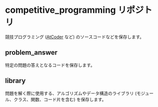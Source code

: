 # competitive_programming リポジトリ

競技プログラミング ([AtCoder](https://atcoder.jp/) など) のソースコードなどを保存します。

## problem_answer

特定の問題の答えとなるコードを保存します。

## library

問題を解く際に使用する、アルゴリズムやデータ構造のライブラリ (モジュール、クラス、関数、コード片を含む) を保存します。